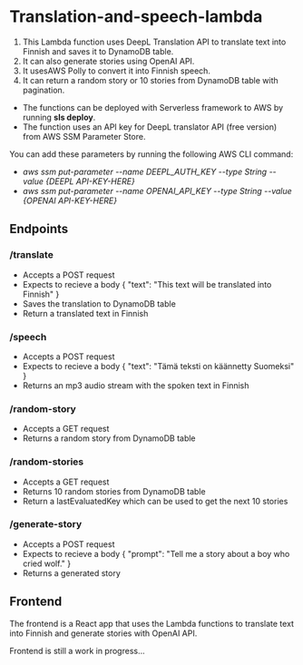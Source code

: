 # Translation-and-speech-lambda
1. This Lambda function uses DeepL Translation API to translate text into Finnish and saves it to DynamoDB table.
2. It can also generate stories using OpenAI API.
3. It usesAWS Polly to convert it into Finnish speech.
4. It can return a random story or 10 stories from DynamoDB table with pagination.

- The functions can be deployed with Serverless framework to AWS by running **sls deploy**.
- The function uses an API key for DeepL translator API (free version) from AWS SSM Parameter Store.

You can add these parameters by running the following AWS CLI command:

- *aws ssm put-parameter --name DEEPL_AUTH_KEY --type String --value {DEEPL API-KEY-HERE}*
- *aws ssm put-parameter --name OPENAI_API_KEY --type String --value {OPENAI API-KEY-HERE}*

## Endpoints

 ### /translate

  - Accepts a POST request
  - Expects to recieve a body { "text": "This text will be translated into Finnish" }
  - Saves the translation to DynamoDB table
  - Return a translated text in Finnish
  
### /speech

  - Accepts a POST request
  - Expects to recieve a body { "text": "Tämä teksti on käännetty Suomeksi" }
  - Returns an mp3 audio stream with the spoken text in Finnish

### /random-story

  - Accepts a GET request
  - Returns a random story from DynamoDB table

### /random-stories

  - Accepts a GET request
  - Returns 10 random stories from DynamoDB table
  - Return a lastEvaluatedKey which can be used to get the next 10 stories

### /generate-story

  - Accepts a POST request
  - Expects to recieve a body { "prompt": "Tell me a story about a boy who cried wolf." }
  - Returns a generated story


## Frontend

The frontend is a React app that uses the Lambda functions to translate text into Finnish and generate stories with OpenAI API.

Frontend is still a work in progress...